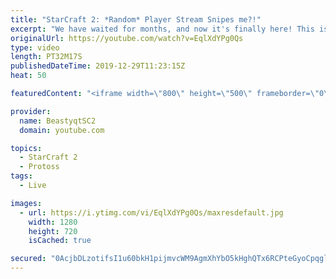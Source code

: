```yaml
---
title: "StarCraft 2: *Random* Player Stream Snipes me?!"
excerpt: "We have waited for months, and now it's finally here! This is the VOID RAYS to GRANDMASTER series! With the new balance changes to speedy Void Rays in the latest patch, we can now begin the series right! At this point in the series, we are introducing other units into the composition to make the games"
originalUrl: https://youtube.com/watch?v=EqlXdYPg0Qs
type: video
length: PT32M17S
publishedDateTime: 2019-12-29T11:23:15Z
heat: 50

featuredContent: "<iframe width=\"800\" height=\"500\" frameborder=\"0\" src=\"https://www.youtube.com/embed/EqlXdYPg0Qs\" allow=\"accelerometer; autoplay; encrypted-media; gyroscope; picture-in-picture\" allowfullscreen></iframe>"

provider:
  name: BeastyqtSC2
  domain: youtube.com

topics:
  - StarCraft 2
  - Protoss
tags:
  - Live

images:
  - url: https://i.ytimg.com/vi/EqlXdYPg0Qs/maxresdefault.jpg
    width: 1280
    height: 720
    isCached: true

secured: "0AcjbDLzotifsI1u60bkH1pijmvcWM9AgmXhYbO5kHghQTx6RCPteGyoCpqglBt6EmAsp5pwj4bLjpY/wU2VC32tzWXcsUbmfwTxoUqypZt/5MdSPCtGhXwVaqCjfroJHXmKgBw28IeKv6pnRwvnjUcRgsUrTqfiNR6azmEJEOGRcEvsML4VCuL+wtTukdFittiuDJPiOXWRBcMPIgoiXi38uIXEEQVnpUH/HIEGLhSvQ9ZHXk/3YUHhfWIiiNfk8OpjAHjIQ0P8FPpKyaKFNeNstZBWEQo8ioBjqtk+oqCeSaMfmMH9LFA2FkWeimSNPSqs2CmcXHItwVslJt1+QAWOXBmhA11MfdhWOL3G4xfTz1DiVIT8gNBy1uyqe6J2JiTYwWxpQ7oLVRydQa9wZLtJI/UGtz8KnshkTqGtlpE=;6upihgLMlAvTCLB1kaBlNQ=="
---
```


